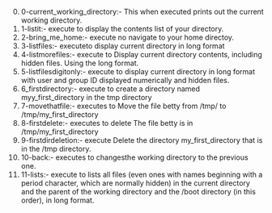 0. 0-current_working_directory:- This when executed prints out the current working directory.
1. 1-listit:- execute to display the contents list of your directory. 
2. 2-bring_me_home:- execute no navigate to your home directoy.
3. 3-listfiles:- executeto display current directory in long format
4. 4-listmorefiles:- execute to Display current directory contents, including hidden files. Using the long format. 
5. 5-listfilesdigitonly:- execute to display current directory in long format with user and group ID displayed numerically and hidden files.
6. 6_firstdirectory:- execute to create a directory named myy_first_directory in the tmp directory
7. 7-movethatfile:- executes to Move the file betty from /tmp/ to /tmp/my_first_directory
8. 8-firstdelete:- executes to delete The file betty is in /tmp/my_first_directory
9. 9-firstdirdeletion:- execute Delete the directory my_first_directory that is in the /tmp directory.
10. 10-back:- executes to changesthe working directory to the previous one.
11. 11-lists:- execute to lists all files (even ones with names beginning with a period character, which are normally hidden) in the current directory and the parent of the working directory and the /boot directory (in this order), in long format.
